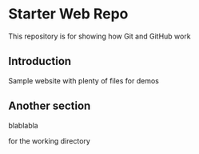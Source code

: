 # Starter Web Repo

This repository is for showing how Git and GitHub work

## Introduction

Sample website with plenty of files for demos

## Another section 

blablabla

for the working directory
